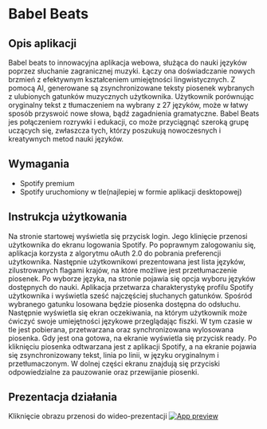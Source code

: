 # Babel Beats
## Opis aplikacji
Babel beats to innowacyjna aplikacja webowa, służąca do nauki języków poprzez słuchanie zagranicznej muzyki.
Łączy ona doświadczanie nowych brzmień z efektywnym kształceniem umiejętności lingwistycznych.
Z pomocą AI, generowane są zsynchronizowane teksty piosenek wybranych z ulubionych gatunków muzycznych użytkownika.
Użytkownik porównując oryginalny tekst z tłumaczeniem na wybrany z 27 języków, może w łatwy sposób przyswoić nowe słowa, bądź zagadnienia gramatyczne.
Babel Beats jes połączeniem rozrywki i edukacji, co może przyciągnąć szeroką grupę uczących się, zwłaszcza tych, którzy poszukują nowoczesnych i kreatywnych metod nauki języków.

## Wymagania
- Spotify premium
- Spotify uruchomiony w tle(najlepiej w formie aplikacji desktopowej)
 
## Instrukcja użytkowania
Na stronie startowej wyświetla się przycisk login. Jego klinięcie przenosi użytkownika do ekranu logowania Spotify.
Po poprawnym zalogowaniu się, aplikacja korzysta z algorytmu oAuth 2.0 do pobrania preferencji użytkownika.
Następnie użytkownikowi prezentowana jest lista języków, zilustrowanych flagami krajów, na które możliwe jest przetłumaczenie piosenek. 
Po wyborze języka, na stronie pojawia się opcja wyboru języków dostępnych do nauki.
Aplikacja przetwarza charakterystykę profilu Spotify użytkownika i wyświetla sześć najczęściej słuchanych gatunków. Spośród wybranego gatunku losowana będzie piosenka dostępna do odsłuchu.
Następnie wyświetla się ekran oczekiwania, na którym użytkownik może ćwiczyć swoje umiejętności językowe przeglądając fiszki. 
W tym czasie w tle jest pobierana, przetwarzana oraz synchronizowana wylosowana piosenka. Gdy jest ona gotowa, na ekranie wyświetla się przycisk ready.
Po kliknięciu piosenka odtwarzana jest z aplikacji Spotify, a na ekranie pojawia się zsynchronizowany tekst, linia po linii, w języku oryginalnym i przetłumaczonym.
W dolnej części ekranu znajdują się przyciski odpowiedzialne za pauzowanie oraz przewijanie piosenki.

## Prezentacja działania
Kliknięcie obrazu przenosi do wideo-prezentacji
[![App preview](https://img.youtube.com/vi/Gt8Ea8THTsE/maxresdefault.jpg)](https://youtu.be/Gt8Ea8THTsE)
